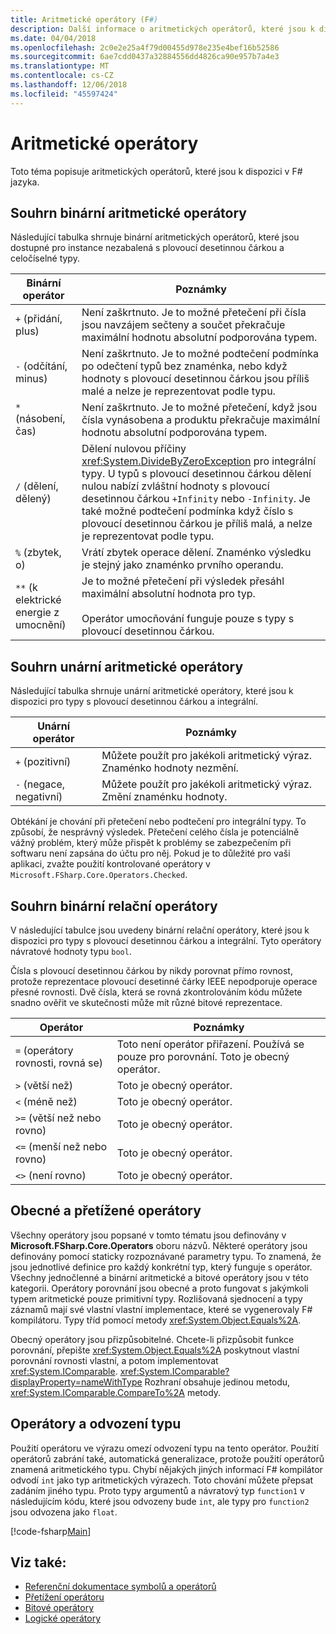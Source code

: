 ```yaml
---
title: Aritmetické operátory (F#)
description: Další informace o aritmetických operátorů, které jsou k dispozici v F# programovací jazyk.
ms.date: 04/04/2018
ms.openlocfilehash: 2c0e2e25a4f79d00455d978e235e4bef16b52586
ms.sourcegitcommit: 6ae7cdd0437a32884556dd4826ca90e957b7a4e3
ms.translationtype: MT
ms.contentlocale: cs-CZ
ms.lasthandoff: 12/06/2018
ms.locfileid: "45597424"
---
```

# <a name="arithmetic-operators"></a>Aritmetické operátory

Toto téma popisuje aritmetických operátorů, které jsou k dispozici v F# jazyka.

## <a name="summary-of-binary-arithmetic-operators"></a>Souhrn binární aritmetické operátory

Následující tabulka shrnuje binární aritmetických operátorů, které jsou dostupné pro instance nezabalená s plovoucí desetinnou čárkou a celočíselné typy.

|Binární operátor|Poznámky|
|---------------|-----|
|`+` (přidání, plus)|Není zaškrtnuto. Je to možné přetečení při čísla jsou navzájem sečteny a součet překračuje maximální hodnotu absolutní podporována typem.|
|`-` (odčítání, minus)|Není zaškrtnuto. Je to možné podtečení podmínka po odečtení typů bez znaménka, nebo když hodnoty s plovoucí desetinnou čárkou jsou příliš malé a nelze je reprezentovat podle typu.|
|`*` (násobení, čas)|Není zaškrtnuto. Je to možné přetečení, když jsou čísla vynásobena a produktu překračuje maximální hodnotu absolutní podporována typem.|
|`/` (dělení, dělený)|Dělení nulovou příčiny <xref:System.DivideByZeroException> pro integrální typy. U typů s plovoucí desetinnou čárkou dělení nulou nabízí zvláštní hodnoty s plovoucí desetinnou čárkou `+Infinity` nebo `-Infinity`. Je také možné podtečení podmínka když číslo s plovoucí desetinnou čárkou je příliš malá, a nelze je reprezentovat podle typu.|
|`%` (zbytek, o)|Vrátí zbytek operace dělení. Znaménko výsledku je stejný jako znaménko prvního operandu.|
|`**` (k elektrické energie z umocnění)|Je to možné přetečení při výsledek přesáhl maximální absolutní hodnota pro typ.<br /><br />Operátor umocňování funguje pouze s typy s plovoucí desetinnou čárkou.|

## <a name="summary-of-unary-arithmetic-operators"></a>Souhrn unární aritmetické operátory

Následující tabulka shrnuje unární aritmetické operátory, které jsou k dispozici pro typy s plovoucí desetinnou čárkou a integrální.

|Unární operátor|Poznámky|
|--------------|-----|
|`+` (pozitivní)|Můžete použít pro jakékoli aritmetický výraz. Znaménko hodnoty nezmění.|
|`-` (negace, negativní)|Můžete použít pro jakékoli aritmetický výraz. Změní znaménku hodnoty.|

Obtékání je chování při přetečení nebo podtečení pro integrální typy. To způsobí, že nesprávný výsledek. Přetečení celého čísla je potenciálně vážný problém, který může přispět k problémy se zabezpečením při softwaru není zapsána do účtu pro něj. Pokud je to důležité pro vaši aplikaci, zvažte použití kontrolované operátory v `Microsoft.FSharp.Core.Operators.Checked`.

## <a name="summary-of-binary-comparison-operators"></a>Souhrn binární relační operátory

V následující tabulce jsou uvedeny binární relační operátory, které jsou k dispozici pro typy s plovoucí desetinnou čárkou a integrální. Tyto operátory návratové hodnoty typu `bool`.

Čísla s plovoucí desetinnou čárkou by nikdy porovnat přímo rovnost, protože reprezentace plovoucí desetinné čárky IEEE nepodporuje operace přesné rovnosti. Dvě čísla, která se rovná zkontrolováním kódu můžete snadno ověřit ve skutečnosti může mít různé bitové reprezentace.

|Operátor|Poznámky|
|--------|-----|
|`=` (operátory rovnosti, rovná se)|Toto není operátor přiřazení. Používá se pouze pro porovnání. Toto je obecný operátor.|
|`>` (větší než)|Toto je obecný operátor.|
|`<` (méně než)|Toto je obecný operátor.|
|`>=` (větší než nebo rovno)|Toto je obecný operátor.|
|`<=` (menší než nebo rovno)|Toto je obecný operátor.|
|`<>` (není rovno)|Toto je obecný operátor.|

## <a name="overloaded-and-generic-operators"></a>Obecné a přetížené operátory

Všechny operátory jsou popsané v tomto tématu jsou definovány v **Microsoft.FSharp.Core.Operators** oboru názvů. Některé operátory jsou definovány pomocí staticky rozpoznávané parametry typu. To znamená, že jsou jednotlivé definice pro každý konkrétní typ, který funguje s operátor. Všechny jednočlenné a binární aritmetické a bitové operátory jsou v této kategorii. Operátory porovnání jsou obecné a proto fungovat s jakýmkoli typem aritmetické pouze primitivní typy. Rozlišovaná sjednocení a typy záznamů mají své vlastní vlastní implementace, které se vygenerovaly F# kompilátoru. Typy tříd pomocí metody <xref:System.Object.Equals%2A>.

Obecný operátory jsou přizpůsobitelné. Chcete-li přizpůsobit funkce porovnání, přepište <xref:System.Object.Equals%2A> poskytnout vlastní porovnání rovnosti vlastní, a potom implementovat <xref:System.IComparable>. <xref:System.IComparable?displayProperty=nameWithType> Rozhraní obsahuje jedinou metodu, <xref:System.IComparable.CompareTo%2A> metody.

## <a name="operators-and-type-inference"></a>Operátory a odvození typu

Použití operátoru ve výrazu omezí odvození typu na tento operátor. Použití operátorů zabrání také, automatická generalizace, protože použití operátorů znamená aritmetického typu. Chybí nějakých jiných informací F# kompilátor odvodí `int` jako typ aritmetických výrazech. Toto chování můžete přepsat zadáním jiného typu. Proto typy argumentů a návratový typ `function1` v následujícím kódu, které jsou odvozeny bude `int`, ale typy pro `function2` jsou odvozena jako `float`.

[!code-fsharp[Main](../../../../samples/snippets/fsharp/lang-ref-1/snippet3501.fs)]

## <a name="see-also"></a>Viz také:

- [Referenční dokumentace symbolů a operátorů](index.md)
- [Přetížení operátoru](../operator-overloading.md)
- [Bitové operátory](bitwise-operators.md)
- [Logické operátory](boolean-operators.md)
